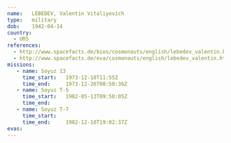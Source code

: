 ```yaml
---
name:	LEBEDEV, Valentin Vitaliyevich
type:	military
dob:	1942-04-14
country:
  - URS
references:
  - http://www.spacefacts.de/bios/cosmonauts/english/lebedev_valentin.htm
  - http://www.spacefacts.de/eva/cosmonauts/english/lebedev_valentin.htm
missions:
   - name: Soyuz 13
     time_start:   1973-12-18T11:55Z
     time_end:     1973-12-26T08:50:36Z
   - name: Soyuz T-5
     time_start:   1982-05-13T09:58:05Z
     time_end:     
   - name: Soyuz T-7
     time_start:   
     time_end:     1982-12-10T19:02:37Z
evas:
---
```

